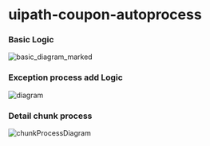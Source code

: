 # uipath-coupon-autoprocess

### Basic Logic
![basic_diagram_marked](https://user-images.githubusercontent.com/26589899/69126832-6ddd4a00-0aec-11ea-8d35-ed146bf45d91.PNG)

### Exception process add Logic
![diagram](https://user-images.githubusercontent.com/26589899/69126705-222aa080-0aec-11ea-9ca6-7d7f53d6cb99.PNG)

### Detail chunk process
![chunkProcessDiagram](https://user-images.githubusercontent.com/26589899/69126816-64ec7880-0aec-11ea-8302-ea4157b86e75.PNG)
